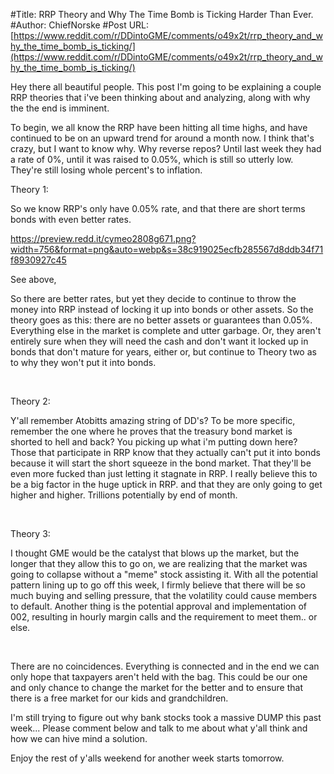 #Title: RRP Theory and Why The Time Bomb is Ticking Harder Than Ever.
#Author: ChiefNorske
#Post URL: [https://www.reddit.com/r/DDintoGME/comments/o49x2t/rrp_theory_and_why_the_time_bomb_is_ticking/](https://www.reddit.com/r/DDintoGME/comments/o49x2t/rrp_theory_and_why_the_time_bomb_is_ticking/)


Hey there all beautiful people. This post I'm going to be explaining a couple RRP theories that i've been thinking about and analyzing, along with why the the end is imminent. 

To begin, we all know the RRP have been hitting all time highs, and have continued to be on an upward trend for around a month now. I think that's crazy, but I want to know why. Why reverse repos? Until last week they had a rate of 0%, until it was raised to 0.05%, which is still so utterly low. They're still losing whole percent's to inflation. 

Theory 1: 

So we know RRP's only have 0.05% rate, and that there are short terms bonds with even better rates. 

https://preview.redd.it/cymeo2808g671.png?width=756&format=png&auto=webp&s=38c919025ecfb285567d8ddb34f71f8930927c45

See above,

So there are better rates, but yet they decide to continue to throw the money into RRP instead of locking it up into bonds or other assets. So the theory goes as this: there are no better assets or guarantees than 0.05%. Everything else in the market is complete and utter garbage. Or, they aren't entirely sure when they will need the cash and don't want it locked up in bonds that don't mature for years, either or, but continue to Theory two as to why they won't put it into bonds.

&#x200B;

Theory 2:

Y'all remember Atobitts amazing string of DD's? To be more specific, remember the one where he proves that the treasury bond market is shorted to hell and back? You picking up what i'm putting down here? Those that participate in RRP know that they actually can't put it into bonds because it will start the short squeeze in the bond market. That they'll be even more fucked than just letting it stagnate in RRP. I really believe this to be a big factor in the huge uptick in RRP. and that they are only going to get higher and higher. Trillions potentially by end of month.

&#x200B;

Theory 3:

I thought GME would be the catalyst that blows up the market, but the longer that they allow this to go on, we are realizing that the market was going to collapse without a "meme" stock assisting it. With all the potential pattern lining up to go off this week, I firmly believe that there will be so much buying and selling pressure, that the volatility could cause members to default. Another thing is the potential approval and implementation of 002, resulting in hourly margin calls and the requirement to meet them.. or else. 

&#x200B;

There are no coincidences. Everything is connected and in the end we can only hope that taxpayers aren't held with the bag. This could be our one and only chance to change the market for the better and to ensure that there is a free market for our kids and grandchildren.

I'm still trying to figure out why bank stocks took a massive DUMP this past week... Please comment below and talk to me about what y'all think and how we can hive mind a solution. 

Enjoy the rest of y'alls weekend for another week starts tomorrow.